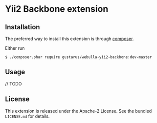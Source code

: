 Yii2 Backbone extension
===========

## Installation

The preferred way to install this extension is through [composer](http://getcomposer.org/download/).

Either run

```
$ ./composer.phar require gustarus/webulla-yii2-backbone:dev-master
```

## Usage

// TODO

## License

This extension is released under the Apache-2 License. See the bundled `LICENSE.md` for details.